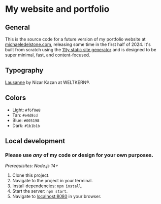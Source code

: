 # My website and portfolio

## General

This is the source code for a future version of my portfolio website at [michaeledelstone.com](https://michaeledelstone.com), releasing some time in the first half of 2024. It's built from scratch using the [11ty static site generator](https://www.11ty.dev) and is designed to be super minimal, fast, and content-focused.

## Typography

[Lausanne](https://www.weltkern.com/shop/detail-typeface/lausanne) by Nizar Kazan at WELTKERN&reg;.

## Colors

- Light: `#f6f0e8`
- Tan: `#e4d8cd`
- Blue: `#005198`
- Dark: `#1b1b1b`

## Local development

### Please use *any* of my code or design for your own purposes.

*Prerequisites: Node.js 14+*

1. Clone this project.
1. Navigate to the project in your terminal.
1. Install dependencies: `npm install`.
1. Start the server: `npm start`.
1. Navigate to [localhost:8080](http://localhost:8080/) in your browser.